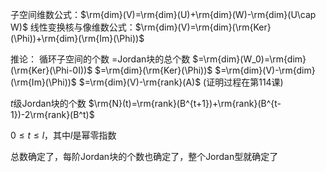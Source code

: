 子空间维数公式：$\rm{dim}(V)=\rm{dim}(U)+\rm{dim}(W)-\rm{dim}(U\cap W)$
线性变换核与像维数公式：$\rm{dim}(V)=\rm{dim}(\rm{Ker}(\Phi))+\rm{dim}(\rm{Im}(\Phi))$

推论：
循环子空间的个数
$=$Jordan块的总个数
$=\rm{dim}(W_0)=\rm{dim}(\rm{Ker}(\Phi-0I))$
$=\rm{dim}(\rm{Ker}(\Phi))$
$=\rm{dim}(V)-\rm{dim}(\rm{Im}(\Phi))$
$=\rm{dim}(V)-\rm{rank}(A)$
(证明过程在第114课)

$t$级Jordan块的个数
$\rm{N}(t)=\rm{rank}(B^{t+1})+\rm{rank}(B^{t-1})-2\rm{rank}(B^t)$

$0\le t\le l$，其中$l$是幂零指数

总数确定了，每阶Jordan块的个数也确定了，整个Jordan型就确定了
